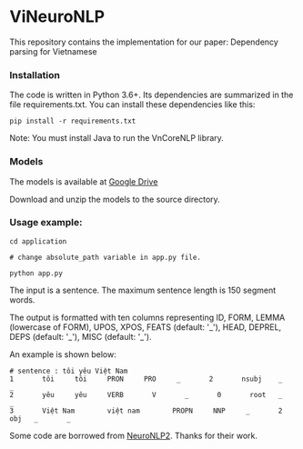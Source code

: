 # ViNeuroNLP
This repository contains the implementation for our paper: Dependency parsing for Vietnamese

### Installation
The code is written in Python 3.6+. Its dependencies are summarized in the file requirements.txt. You can install these dependencies like this:
```shell
pip install -r requirements.txt
```
Note: You must install Java to run the VnCoreNLP library. 

### Models
The models is available at [Google Drive](https://drive.google.com/file/d/1mtDJkOL6pgZ9bffKSQzIL5wug32I8Svc/view?usp=sharing)

Download and unzip the models to the source directory.

### Usage example:
```shell
cd application

# change absolute_path variable in app.py file.

python app.py
```
The input is a sentence. The maximum sentence length is 150 segment words.

The output is formatted with ten columns representing ID, FORM, LEMMA (lowercase of FORM), UPOS, XPOS, FEATS (default: '\_'), HEAD, DEPREL, DEPS (default: '\_'), MISC (default: '\_').

An example is shown below:
```
# sentence : tôi yêu Việt Nam
1       tôi     tôi     PRON     PRO     _       2       nsubj    _       _
2       yêu     yêu     VERB       V       _       0       root   _       _
3       Việt Nam        việt nam        PROPN     NNP     _       2       obj   _       _
```

Some code are borrowed from [NeuroNLP2](https://github.com/XuezheMax/NeuroNLP2). Thanks for their work.
